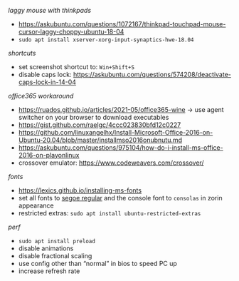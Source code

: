 *laggy mouse with thinkpads*

- https://askubuntu.com/questions/1072167/thinkpad-touchpad-mouse-cursor-laggy-choppy-ubuntu-18-04
- `sudo apt install xserver-xorg-input-synaptics-hwe-18.04`

*shortcuts*

- set screenshot shortcut to: `Win+Shift+S`
- disable caps lock: https://askubuntu.com/questions/574208/deactivate-caps-lock-in-14-04

*office365 workaround*

- https://ruados.github.io/articles/2021-05/office365-wine → use agent switcher on your browser to download executables
- https://gist.github.com/raelgc/4ccc023830bfd12c0227
- https://github.com/linuxangelhx/Install-Microsoft-Office-2016-on-Ubuntu-20.04/blob/master/installmso2016onubnutu.md
- https://askubuntu.com/questions/975104/how-do-i-install-ms-office-2016-on-playonlinux
- crossover emulator: https://www.codeweavers.com/crossover/

*fonts*

- https://lexics.github.io/installing-ms-fonts
- set all fonts to [segoe regular](https://www.google.com/search?q=segoe+font&spell=1&sa=X&ved=2ahUKEwiTyuvZr8P2AhWiRvEDHZuRC4gQkeECKAB6BAgBEDI) and the console font to `consolas` in zorin appearance
- restricted extras: `sudo apt install ubuntu-restricted-extras`

*perf*

- `sudo apt install preload`
- disable animations
- disable fractional scaling
- use config other than “normal” in bios to speed PC up
- increase refresh rate
